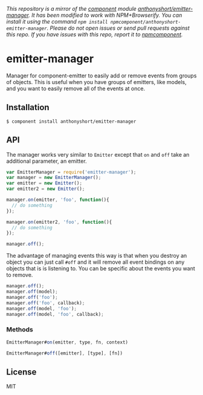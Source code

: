 *This repository is a mirror of the [component](http://component.io) module [anthonyshort/emitter-manager](http://github.com/anthonyshort/emitter-manager). It has been modified to work with NPM+Browserify. You can install it using the command `npm install npmcomponent/anthonyshort-emitter-manager`. Please do not open issues or send pull requests against this repo. If you have issues with this repo, report it to [npmcomponent](https://github.com/airportyh/npmcomponent).*
# emitter-manager

Manager for component-emitter to easily add or remove events from groups of objects. This
is useful when you have groups of emitters, like models, and you want to easily remove
all of the events at once.

## Installation

    $ component install anthonyshort/emitter-manager

## API

The manager works very similar to `Emitter` except that `on` and `off` take an additional parameter, an emitter.


```js
var EmitterManager = require('emitter-manager');
var manager = new EmitterManager();
var emitter = new Emitter();
var emitter2 = new Emitter();

manager.on(emitter, 'foo', function(){
  // do something
});

manager.on(emitter2, 'foo', function(){
  // do something
});

manager.off();
```

The advantage of managing events this way is that when you destroy an object you can just call `#off` and it will
remove all event bindings on any objects that is is listening to. You can be specific about the events you want to remove.

```js
manager.off();
manager.off(model);
manager.off('foo');
manager.off('foo', callback);
manager.off(model, 'foo');
manager.off(model, 'foo', callback);
```

### Methods

```js
EmitterManager#on(emitter, type, fn, context)
```

```js
EmitterManager#off([emitter], [type], [fn])
```


## License

  MIT

